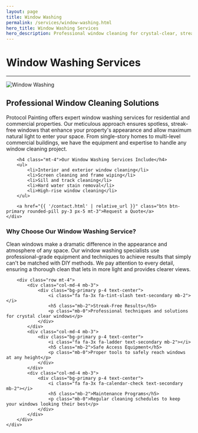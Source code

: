 ```yaml
---
layout: page
title: Window Washing
permalink: /services/window-washing.html
hero_title: Window Washing Services
hero_description: Professional window cleaning for crystal-clear, streak-free results that enhance your property's appearance and natural light.
---
```


<div class="text-center mx-auto mb-5" style="max-width: 500px;">
    <h1 class="display-5">Window Washing Services</h1>
    <hr class="w-25 mx-auto text-primary" style="opacity: 1;">
</div>

<div class="row">
    <div class="col-lg-6">
        <img class="img-fluid w-100 mb-4" src="{{ '/img/service-6.jpg' | relative_url }}" alt="Window Washing">
    </div>
    <div class="col-lg-6">
        <h2>Professional Window Cleaning Solutions</h2>
        <p>Protocol Painting offers expert window washing services for residential and commercial properties. Our meticulous approach ensures spotless, streak-free windows that enhance your property's appearance and allow maximum natural light to enter your space. From single-story homes to multi-level commercial buildings, we have the equipment and expertise to handle any window cleaning project.</p>
        
        <h4 class="mt-4">Our Window Washing Services Include</h4>
        <ul>
            <li>Interior and exterior window cleaning</li>
            <li>Screen cleaning and frame wiping</li>
            <li>Sill and track cleaning</li>
            <li>Hard water stain removal</li>
            <li>High-rise window cleaning</li>
        </ul>
        
        <a href="{{ '/contact.html' | relative_url }}" class="btn btn-primary rounded-pill py-3 px-5 mt-3">Request a Quote</a>
    </div>
</div>

<div class="row mt-5">
    <div class="col-12">
        <h3>Why Choose Our Window Washing Service?</h3>
        <p>Clean windows make a dramatic difference in the appearance and atmosphere of any space. Our window washing specialists use professional-grade equipment and techniques to achieve results that simply can't be matched with DIY methods. We pay attention to every detail, ensuring a thorough clean that lets in more light and provides clearer views.</p>
        
        <div class="row mt-4">
            <div class="col-md-4 mb-3">
                <div class="bg-primary p-4 text-center">
                    <i class="fa fa-3x fa-tint-slash text-secondary mb-2"></i>
                    <h5 class="mb-2">Streak-Free Results</h5>
                    <p class="mb-0">Professional techniques and solutions for crystal clear windows</p>
                </div>
            </div>
            <div class="col-md-4 mb-3">
                <div class="bg-primary p-4 text-center">
                    <i class="fa fa-3x fa-ladder text-secondary mb-2"></i>
                    <h5 class="mb-2">Safe Access Equipment</h5>
                    <p class="mb-0">Proper tools to safely reach windows at any height</p>
                </div>
            </div>
            <div class="col-md-4 mb-3">
                <div class="bg-primary p-4 text-center">
                    <i class="fa fa-3x fa-calendar-check text-secondary mb-2"></i>
                    <h5 class="mb-2">Maintenance Programs</h5>
                    <p class="mb-0">Regular cleaning schedules to keep your windows looking their best</p>
                </div>
            </div>
        </div>
    </div>
</div>